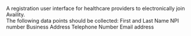 A registration user interface for healthcare providers to electronically join Availity.  
The following data points should be collected:
First and Last Name
NPI number
Business Address
Telephone Number
Email address
